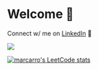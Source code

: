 # Welcome 🫡

Connect w/ me on [LinkedIn](https://linkedin.com/in/hecam) 🧐

<a>
  <img align="center" src="https://github-readme-stats.vercel.app/api?username=marcarro&theme=dracula" />
</a>

[![marcarro's LeetCode stats](https://leetcode-stats-six.vercel.app/?username=marcarro&theme=dark)](https://github.com/KnlnKS/leetcode-stats)
